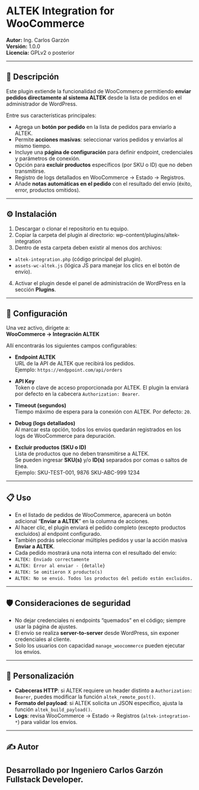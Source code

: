 # ALTEK Integration for WooCommerce

**Autor:** Ing. Carlos Garzón  
**Versión:** 1.0.0  
**Licencia:** GPLv2 o posterior  

---

## 📌 Descripción

Este plugin extiende la funcionalidad de WooCommerce permitiendo **enviar pedidos directamente al sistema ALTEK** desde la lista de pedidos en el administrador de WordPress.  

Entre sus características principales:

- Agrega un **botón por pedido** en la lista de pedidos para enviarlo a ALTEK.  
- Permite **acciones masivas**: seleccionar varios pedidos y enviarlos al mismo tiempo.  
- Incluye una **página de configuración** para definir endpoint, credenciales y parámetros de conexión.  
- Opción para **excluir productos** específicos (por SKU o ID) que no deben transmitirse.  
- Registro de logs detallados en WooCommerce → Estado → Registros.  
- Añade **notas automáticas en el pedido** con el resultado del envío (éxito, error, productos omitidos).  

---

## ⚙️ Instalación

1. Descargar o clonar el repositorio en tu equipo.  
2. Copiar la carpeta del plugin al directorio: wp-content/plugins/altek-integration
3. Dentro de esta carpeta deben existir al menos dos archivos:
- `altek-integration.php` (código principal del plugin).  
- `assets-wc-altek.js` (lógica JS para manejar los clics en el botón de envío).  

4. Activar el plugin desde el panel de administración de WordPress en la sección **Plugins**.  

---

## 🚀 Configuración

Una vez activo, dirígete a:  
**WooCommerce → Integración ALTEK**

Allí encontrarás los siguientes campos configurables:

- **Endpoint ALTEK**  
URL de la API de ALTEK que recibirá los pedidos.  
Ejemplo: `https://endppoint.com/api/orders`

- **API Key**  
Token o clave de acceso proporcionada por ALTEK. El plugin la enviará por defecto en la cabecera `Authorization: Bearer`.

- **Timeout (segundos)**  
Tiempo máximo de espera para la conexión con ALTEK. Por defecto: `20`.

- **Debug (logs detallados)**  
Al marcar esta opción, todos los envíos quedarán registrados en los logs de WooCommerce para depuración.

- **Excluir productos (SKU o ID)**  
Lista de productos que no deben transmitirse a ALTEK.  
Se pueden ingresar **SKU(s)** y/o **ID(s)** separados por comas o saltos de línea.  
Ejemplo:
SKU-TEST-001, 9876
SKU-ABC-999
1234


---

## 📋 Uso

- En el listado de pedidos de WooCommerce, aparecerá un botón adicional “**Enviar a ALTEK**” en la columna de acciones.  
- Al hacer clic, el plugin enviará el pedido completo (excepto productos excluidos) al endpoint configurado.  
- También podrás seleccionar múltiples pedidos y usar la acción masiva **Enviar a ALTEK**.  
- Cada pedido mostrará una nota interna con el resultado del envío:  
- `ALTEK: Enviado correctamente`  
- `ALTEK: Error al enviar - {detalle}`  
- `ALTEK: Se omitieron X producto(s)`  
- `ALTEK: No se envió. Todos los productos del pedido están excluidos.`  

---

## 🛡️ Consideraciones de seguridad

- No dejar credenciales ni endpoints “quemados” en el código; siempre usar la página de ajustes.  
- El envío se realiza **server-to-server** desde WordPress, sin exponer credenciales al cliente.  
- Solo los usuarios con capacidad `manage_woocommerce` pueden ejecutar los envíos.  

---

## 🧩 Personalización

- **Cabeceras HTTP**: si ALTEK requiere un header distinto a `Authorization: Bearer`, puedes modificar la función `altek_remote_post()`.  
- **Formato del payload**: si ALTEK solicita un JSON específico, ajusta la función `altek_build_payload()`.  
- **Logs**: revisa WooCommerce → Estado → Registros (`altek-integration-*`) para validar los envíos.  

---

## ✍️ Autor

Desarrollado por **Ingeniero Carlos Garzón**  
Fullstack Developer.
---

